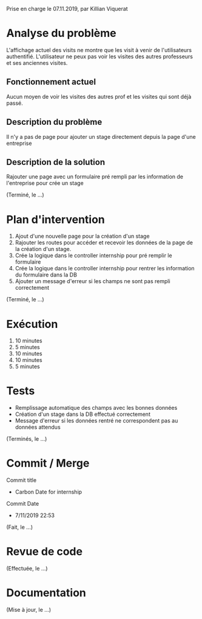 Prise en charge le 07.11.2019, par Killian Viquerat

# Analyse du problème

L'affichage actuel des visits ne montre que les visit à venir de l'utilisateurs authentifié. L'utilisateur ne peux pas voir les visites des autres professeurs et ses anciennes visites.

## Fonctionnement actuel

Aucun moyen de voir les visites des autres prof et les visites qui sont déjà passé.

## Description du problème

Il n'y a pas de page pour ajouter un stage directement depuis la page d'une entreprise 

## Description de la solution

Rajouter une page avec un formulaire pré rempli par les information de l'entreprise pour crée un stage

(Terminé, le ...)

# Plan d'intervention

1. Ajout d'une nouvelle page pour la création d'un stage
2. Rajouter les routes pour accéder et recevoir les données de la page de la création d'un stage.
3. Crée la logique dans le controller internship pour pré remplir le formulaire
4. Crée la logique dans le controller internship pour rentrer les information du formulaire dans la DB
5. Ajouter un message d'erreur si les champs ne sont pas rempli correctement

(Terminé, le ...)

# Exécution

1. 10 minutes
2. 5 minutes
3. 10 minutes
4. 10 minutes
5. 5 minutes

# Tests

- Remplissage automatique des champs avec les bonnes données
- Création d'un stage dans la DB effectué correctement
- Message d'erreur si les données rentré ne correspondent pas au données attendus

(Terminés, le ...)

# Commit / Merge

Commit title 
- Carbon Date for internship

Commit Date
- 7/11/2019 22:53

(Fait, le ...)

# Revue de code

(Effectuée, le ...)

# Documentation

(Mise à jour, le ...)

